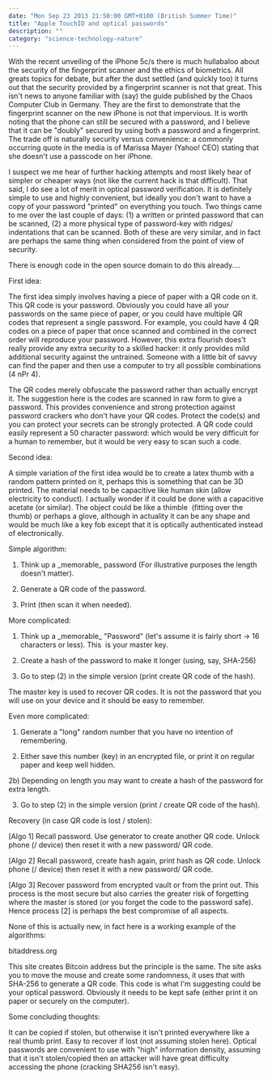 ```yaml
---
date: "Mon Sep 23 2013 21:50:00 GMT+0100 (British Summer Time)"
title: "Apple TouchID and optical passwords"
description: ""
category: "science-technology-nature"
---
```

With the recent unveiling of the iPhone 5c/s there is much hullabaloo about the security of the fingerprint scanner and the ethics of biometrics. All greats topics for debate, but after the dust settled (and quickly too) it turns out that the security provided by a fingerprint scanner is not that great. This isn't news to anyone familiar with (say) the guide published by the Chaos Computer Club in Germany. They are the first to demonstrate that the fingerprint scanner on the new iPhone is not that impervious. It is worth noting that the phone can still be secured with a password, and I believe that it can be "doubly" secured by using both a password and a fingerprint. The trade off is naturally security versus convenience: a commonly occurring quote in the media is of Marissa Mayer (Yahoo! CEO) stating that she doesn't use a passcode on her iPhone.

I suspect we me hear of further hacking attempts and most likely hear of simpler or cheaper ways (not like the current hack is that difficult). That said, I do see a lot of merit in optical password verification. It is definitely simple to use and highly convenient, but ideally you don't want to have a copy of your password "printed" on everything you touch. Two things came to me over the last couple of days: (1) a written or printed password that can be scanned, (2) a more physical type of password-key with ridges/ indentations that can be scanned. Both of these are very similar, and in fact are perhaps the same thing when considered from the point of view of security.

There is enough code in the open source domain to do this already....

First idea:

The first idea simply involves having a piece of paper with a QR code on it. This QR code is your password. Obviously you could have all your passwords on the same piece of paper, or you could have multiple QR codes that represent a single password. For example, you could have 4 QR codes on a piece of paper that once scanned and combined in the correct order will reproduce your password. However, this extra flourish does't really provide any extra security to a skilled hacker: it only provides mild additional security against the untrained. Someone with a little bit of savvy can find the paper and then use a computer to try all possible combinations (4 nPr 4).

The QR codes merely obfuscate the password rather than actually encrypt it. The suggestion here is the codes are scanned in raw form to give a password. This provides convenience and strong protection against password crackers who don't have your QR codes. Protect the code(s) and you can protect your secrets can be strongly protected. A QR code could easily represent a 50 character password: which would be very difficult for a human to remember, but it would be very easy to scan such a code.

Second idea:

A simple variation of the first idea would be to create a latex thumb with a random pattern printed on it, perhaps this is something that can be 3D printed. The material needs to be capacitive like human skin (allow electricity to conduct). I actually wonder if it could be done with a capacitive acetate (or similar). The object could be like a thimble  (fitting over the thumb) or perhaps a glove, although in actuality it can be any shape and would be much like a key fob except that it is optically authenticated instead of electronically.

Simple algorithm:

1) Think up a \_memorable\_ password (For illustrative purposes the length doesn't matter).

2) Generate a QR code of the password.

3) Print (then scan it when needed).

More complicated:

1) Think up a \_memorable\_ "Password" (let's assume it is fairly short -> 16 characters or less). This  is your master key.

2) Create a hash of the password to make it longer (using, say, SHA-256)

3) Go to step (2) in the simple version (print create QR code of the hash).

The master key is used to recover QR codes. It is not the password that you will use on your device and it should be easy to remember.

Even more complicated:

1) Generate a "long" random number that you have no intention of remembering.

2) Either save this number (key) in an encrypted file, or print it on regular paper and keep well hidden.

2b) Depending on length you may want to create a hash of the password for extra length.

3) Go to step (2) in the simple version (print / create QR code of the hash).

  

Recovery (in case QR code is lost / stolen):

\[Algo 1\] Recall password. Use generator to create another QR code. Unlock phone (/ device) then reset it with a new password/ QR code.

\[Algo 2\] Recall password, create hash again, print hash as QR code. Unlock phone (/ device) then reset it with a new password/ QR code.

\[Algo 3\] Recover password from encrypted vault or from the print out. This process is the most secure but also carries the greater risk of forgetting where the master is stored (or you forget the code to the password safe). Hence process \[2\] is perhaps the best compromise of all aspects.

None of this is actually new, in fact here is a working example of the algorithms:

bitaddress.org

This site creates Bitcoin address but the principle is the same. The site asks you to move the mouse and create some randomness, it uses that with SHA-256 to generate a QR code. This code is what I'm suggesting could be your optical password. Obviously it needs to be kept safe (either print it on paper or securely on the computer).

Some concluding thoughts:

It can be copied if stolen, but otherwise it isn't printed everywhere like a real thumb print. Easy to recover if lost (not assuming stolen here). Optical passwords are convenient to use with "high" information density, assuming that it isn't stolen/copied then an attacker will have great difficulty accessing the phone (cracking SHA256 isn't easy).